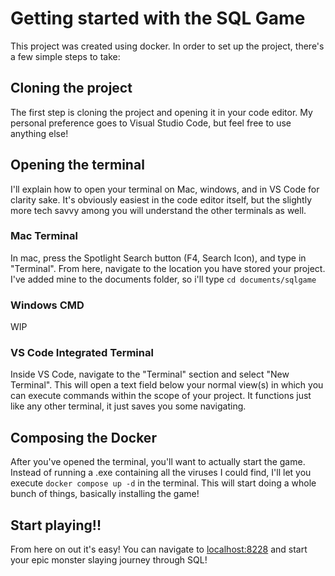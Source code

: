 # Getting started with the SQL Game

This project was created using docker. In order to set up the project, there's a few simple steps to take:

## Cloning the project

The first step is cloning the project and opening it in your code editor. My personal preference goes to Visual Studio Code, but feel free to use anything else!

## Opening the terminal

I'll explain how to open your terminal on Mac, windows, and in VS Code for clarity sake. It's obviously easiest in the code editor itself, but the slightly more tech savvy among you will understand the other terminals as well.

### Mac Terminal

In mac, press the Spotlight Search button (F4, Search Icon), and type in "Terminal". From here, navigate to the location you have stored your project.
I've added mine to the documents folder, so i'll type `cd documents/sqlgame`


### Windows CMD

WIP

### VS Code Integrated Terminal

Inside VS Code, navigate to the "Terminal" section and select "New Terminal". This will open a text field below your normal view(s) in which you can execute commands within the scope of your project. It functions just like any other terminal, it just saves you some navigating.

## Composing the Docker

After you've opened the terminal, you'll want to actually start the game. Instead of running a .exe containing all the viruses I could find, I'll let you execute
`docker compose up -d` in the terminal. This will start doing a whole bunch of things, basically installing the game!

## Start playing!!

From here on out it's easy! You can navigate to [localhost:8228](localhost:8228) and start your epic monster slaying journey through SQL!

